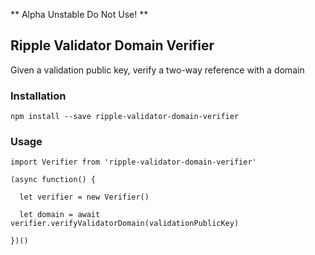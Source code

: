** Alpha Unstable Do Not Use! **

## Ripple Validator Domain Verifier

Given a validation public key, verify a two-way reference with a domain

### Installation

`npm install --save ripple-validator-domain-verifier`

### Usage

````
import Verifier from 'ripple-validator-domain-verifier'

(async function() {

  let verifier = new Verifier()

  let domain = await verifier.verifyValidatorDomain(validationPublicKey)

})()
````
